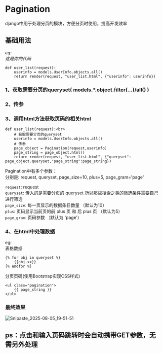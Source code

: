 # Pagination
django中用于处理分页的模块，方便分页时使用，提高开发效率

## 基础用法
*eg:* <br>
*这是你的代码*<br>
```
def user_list(request):
    userinfo = models.UserInfo.objects.all()
    return render(request, "user_list.html", {"userinfo": userinfo})
```
### 1、获取需要分页的queryset( models.*.object.filter(...)/all() )
### 2、传参
### 3、调用html方法获取页码的相关html
```
def user_list(request):<br>
    # 获取需要分页的queryset
    userinfo = models.UserInfo.objects.all()
    # 传参
    page_object = Pagination(request,userinfo)
    page_string = page_object.html()
    return render(request, "user_list.html", {"queryset": page_object.queryset,"page_string":page_string})
```
Pagination中有多个参数：<br>
分别是: request, queryset, page_size=10, plus=5, page_gram='page'
       
  `request`: request<br>
  `queryset`: 传入的是需要分页的 queryset 所以那些搜索之类的筛选条件需要自己进行筛选<br>
  `page_size`: 每一页显示的数据条目数量 （默认为10）<br>
  `plus`: 页码显示当前页的前 plus 页 和 后 plus 页 （默认为5）<br>
  `page_gram`: 页码参数 （默认为 'page'）<br>

### 4、在html中处理数据
eg:<br>
表格数据
```
{% for obj in queryset %}
    {{obj.xx}}
{% endfor %}
```
分页页码(使用Bootstrap实现CSS样式)
```
<ul class="pagination">
    {{ page_string }}
</ul>
```
### 最终效果

![Snipaste_2025-08-05_19-51-51](https://github.com/user-attachments/assets/8ecccb3c-6e0a-46e8-8cac-6818af664d87)

## **ps：点击和输入页码跳转时会自动携带GET参数，无需另外处理**
        
